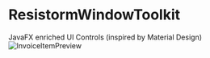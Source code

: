 # ResistormWindowToolkit
JavaFX enriched UI Controls (inspired by Material Design)
![InvoiceItemPreview]()
